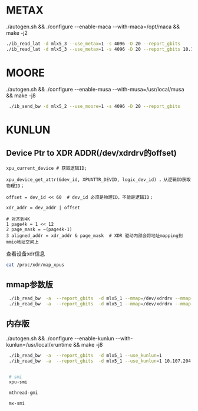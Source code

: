 # METAX

./autogen.sh && ./configure --enable-maca --with-maca=/opt/maca && make -j2

``` bash
./ib_read_lat -d mlx5_3 --use_metax=1 -s 4096 -D 20 --report_gbits
./ib_read_lat -d mlx5_3 --use_metax=1 -s 4096 -D 20 --report_gbits 10.107.204.141
```


# MOORE

./autogen.sh && ./configure --enable-musa --with-musa=/usr/local/musa && make -j8

``` bash
 ./ib_send_bw -d mlx5_2 --use_moore=1 -s 4096 -D 20 --report_gbits
```


# KUNLUN

## Device Ptr to XDR ADDR(/dev/xdrdrv的offset)

```
xpu_current_device # 获取逻辑ID;

xpu_device_get_attr(&dev_id, XPUATTR_DEVID, logic_dev_id) ，从逻辑ID获取物理ID；

offset = dev_id << 60  # dev_id 必须是物理ID，不能是逻辑ID；

xdr_addr = dev_addr | offset

# 对齐到4K
1 page4k = 1 << 12
2 page_mask = ~(page4k-1)
3 aligned_addr = xdr_addr & page_mask  # XDR 驱动内部会将地址mapping到mmio地址空间上
```

查看设备xdr信息
```bash
cat /proc/xdr/map_xpus
```


## mmap参数版
```bash
 ./ib_read_bw  -a  --report_gbits  -d mlx5_1 --mmap=/dev/xdrdrv --mmap-offset=0x0000000090001000
 ./ib_read_bw  -a  --report_gbits  -d mlx5_1 --mmap=/dev/xdrdrv --mmap-offset=0x0000000090001000 10.107.204.3
```

## 内存版
./autogen.sh && ./configure --enable-kunlun --with-kunlun=/usr/local/xruntime && make -j8

```bash
 ./ib_read_bw  -a  --report_gbits  -d mlx5_1 --use_kunlun=1
 ./ib_read_bw  -a  --report_gbits  -d mlx5_1 --use_kunlun=1 10.107.204.3


 # smi
 xpu-smi

 mthread-gmi

 mx-smi
